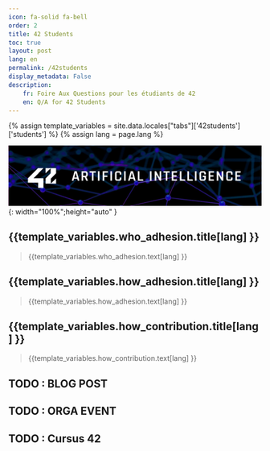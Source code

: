```yaml
---
icon: fa-solid fa-bell
order: 2
title: 42 Students
toc: true
layout: post
lang: en
permalink: /42students
display_metadata: False
description:
    fr: Foire Aux Questions pour les étudiants de 42
    en: Q/A for 42 Students
---
```


{% assign template_variables = site.data.locales["tabs"]['42students']['students'] %}
{% assign lang = page.lang %}

![42AI banniere](/assets/img/banners/banner_black_op60.png){: width="100%";height="auto" }

## {{template_variables.who_adhesion.title[lang] }}

> {{template_variables.who_adhesion.text[lang] }}

## {{template_variables.how_adhesion.title[lang] }}

> {{template_variables.how_adhesion.text[lang] }}

## {{template_variables.how_contribution.title[lang] }}

> {{template_variables.how_contribution.text[lang] }}

## TODO : BLOG POST

## TODO : ORGA EVENT 

## TODO : Cursus 42 